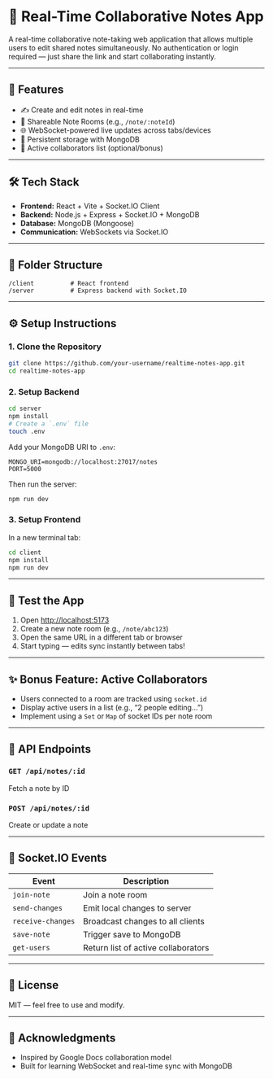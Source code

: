# 📓 Real-Time Collaborative Notes App

A real-time collaborative note-taking web application that allows multiple users to edit shared notes simultaneously. No authentication or login required — just share the link and start collaborating instantly.

---

## 🚀 Features

- ✍️ Create and edit notes in real-time
- 🔗 Shareable Note Rooms (e.g., `/note/:noteId`)
- 🌐 WebSocket-powered live updates across tabs/devices
- 📏 Persistent storage with MongoDB
- 👥 Active collaborators list (optional/bonus)

---

## 🛠️ Tech Stack

- **Frontend:** React + Vite + Socket.IO Client
- **Backend:** Node.js + Express + Socket.IO + MongoDB
- **Database:** MongoDB (Mongoose)
- **Communication:** WebSockets via Socket.IO

---

## 📁 Folder Structure

```
/client          # React frontend
/server          # Express backend with Socket.IO
```

---

## ⚙️ Setup Instructions

### 1. Clone the Repository

```bash
git clone https://github.com/your-username/realtime-notes-app.git
cd realtime-notes-app
```

### 2. Setup Backend

```bash
cd server
npm install
# Create a `.env` file
touch .env
```

Add your MongoDB URI to `.env`:

```env
MONGO_URI=mongodb://localhost:27017/notes
PORT=5000
```

Then run the server:

```bash
npm run dev
```

### 3. Setup Frontend

In a new terminal tab:

```bash
cd client
npm install
npm run dev
```

---

## 🦯 Test the App

1. Open [http://localhost:5173](http://localhost:5173)
2. Create a new note room (e.g., `/note/abc123`)
3. Open the same URL in a different tab or browser
4. Start typing — edits sync instantly between tabs!

---

## ✨ Bonus Feature: Active Collaborators

- Users connected to a room are tracked using `socket.id`
- Display active users in a list (e.g., “2 people editing...”)
- Implement using a `Set` or `Map` of socket IDs per note room

---

## 🧰 API Endpoints

### `GET /api/notes/:id`

Fetch a note by ID

### `POST /api/notes/:id`

Create or update a note

---

## 🔌 Socket.IO Events

| Event              | Description                         |
|--------------------|-------------------------------------|
| `join-note`        | Join a note room                    |
| `send-changes`     | Emit local changes to server        |
| `receive-changes`  | Broadcast changes to all clients    |
| `save-note`        | Trigger save to MongoDB             |
| `get-users`        | Return list of active collaborators |

---

## 📝 License

MIT — feel free to use and modify.

---

## 🙌 Acknowledgments

- Inspired by Google Docs collaboration model
- Built for learning WebSocket and real-time sync with MongoDB
